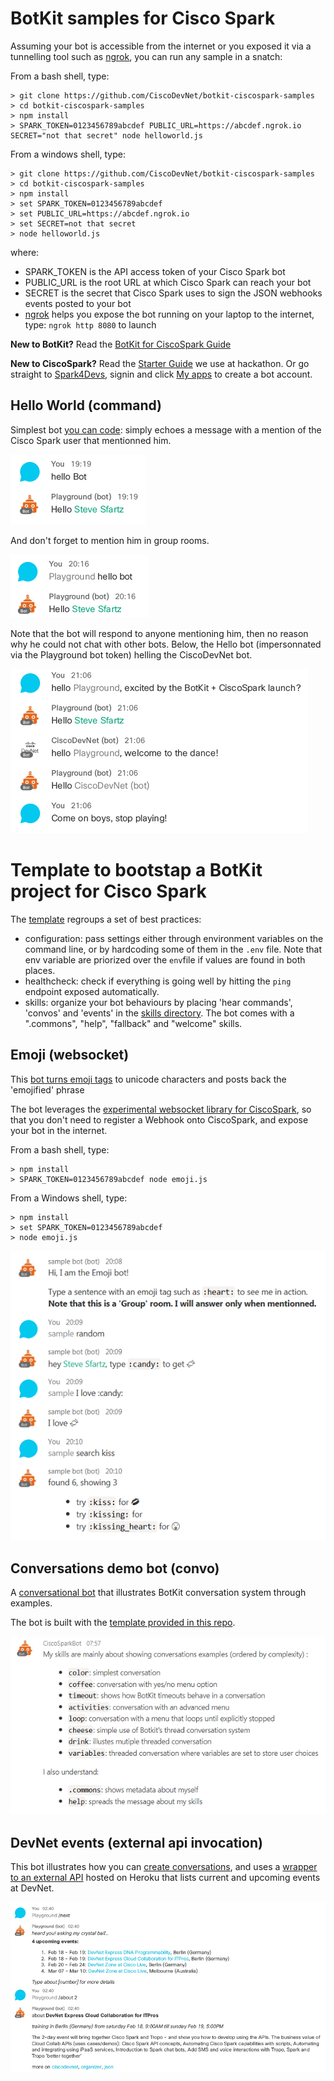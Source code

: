# BotKit samples for Cisco Spark

Assuming your bot is accessible from the internet or you exposed it via a tunnelling tool such as [ngrok](https://ngrok.com),
you can run any sample in a snatch:

From a bash shell, type:

```shell
> git clone https://github.com/CiscoDevNet/botkit-ciscospark-samples
> cd botkit-ciscospark-samples
> npm install
> SPARK_TOKEN=0123456789abcdef PUBLIC_URL=https://abcdef.ngrok.io SECRET="not that secret" node helloworld.js
```

From a windows shell, type:

```shell
> git clone https://github.com/CiscoDevNet/botkit-ciscospark-samples
> cd botkit-ciscospark-samples
> npm install
> set SPARK_TOKEN=0123456789abcdef
> set PUBLIC_URL=https://abcdef.ngrok.io
> set SECRET=not that secret
> node helloworld.js
```

where:

- SPARK_TOKEN is the API access token of your Cisco Spark bot
- PUBLIC_URL is the root URL at which Cisco Spark can reach your bot
- SECRET is the secret that Cisco Spark uses to sign the JSON webhooks events posted to your bot
- [ngrok](http://ngrok.com) helps you expose the bot running on your laptop to the internet, type: `ngrok http 8080` to launch

**New to BotKit?**
Read the [BotKit for CiscoSpark Guide](https://github.com/howdyai/botkit/blob/master/docs/readme-ciscospark.md)

**New to CiscoSpark?**
Read the [Starter Guide](https://github.com/ObjectIsAdvantag/hackathon-resources#cisco-spark-starter-guide-chat-calls-meetings) we use at hackathon. Or go straight to [Spark4Devs](https://developer.ciscospark.com), signin and click [My apps](https://developer.ciscospark.com/apps.html) to create a bot account.



## Hello World (command)

Simplest bot [you can code](helloworld.js#L62): simply echoes a message with a mention of the Cisco Spark user that mentionned him.

![hello-bot-direct](docs/img/hello-bot-direct.png)

And don't forget to mention him in group rooms.

![hello-bot-group](docs/img/hello-bot-group.png)

Note that the bot will respond to anyone mentioning him,
then no reason why he could not chat with other bots.
Below, the Hello bot (impersonnated via the Playground bot token) helling the CiscoDevNet bot.

![hello-bot-playing](docs/img/hello-bot-playing.png)



# Template to bootstap a BotKit project for Cisco Spark

The [template](template/README.md) regroups a set of best practices:
- configuration: pass settings either through environment variables on the command line, or by hardcoding some of them in the `.env` file. Note that env variable are priorized over the `env`file if values are found in both places.
- healthcheck: check if everything is going well by hitting the `ping` endpoint exposed automatically. 
- skills: organize your bot behaviours by placing 'hear commands', 'convos' and 'events' in the [skills directory](skills/README.md). The bot comes with a ".commons", "help", "fallback" and "welcome" skills.


## Emoji (websocket)

This [bot turns emoji tags](emoji.js#58) to unicode characters and posts back the 'emojified' phrase

The bot leverages the [experimental websocket library for CiscoSpark](https://github.com/marchfederico/ciscospark-websocket-events),
so that you don't need to register a Webhook onto CiscoSpark, and expose your bot in the internet.

From a bash shell, type:

```shell
> npm install
> SPARK_TOKEN=0123456789abcdef node emoji.js
```

From a Windows shell, type:

```shell
> npm install
> set SPARK_TOKEN=0123456789abcdef
> node emoji.js
```

![emoji](docs/img/emoji-websocket.png)


## Conversations demo bot (convo)

A [conversational bot](convo/README.md) that illustrates BotKit conversation system through examples.

The bot is built with the [template provided in this repo](template/README.md).

![convo](docs/img/convo.png)



## DevNet events (external api invocation)

This bot illustrates how you can [create conversations](externalapi/bot.js#L117),
and uses a [wrapper to an external API](externalapi/events.js) hosted on Heroku that lists current and upcoming events at DevNet.

![devnet-botkit](docs/img/devnet-botkit-convo.png)
